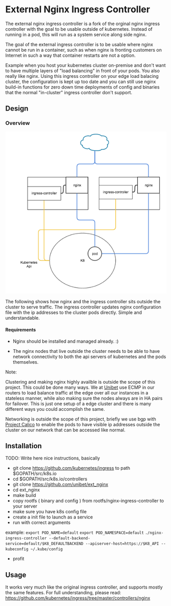 # External Nginx Ingress Controller

The external nginx ingress controller is a fork of the orginal nginx ingress controller with the goal to be usable outside of kubernetes.
Instead of running in a pod, this will run as a system service along side nginx.

The goal of the external ingress controller is to be usable where nginx cannot be run in a container, such as when nginx is fronting customers on Internet in such a way that container restarts are not a option.

Example when you host your kubernetes cluster on-premise and don't want to have multiple layers of "load balancing" in front of your pods. You also really like nginx. 
Using this ingress controller on your edge load balacing cluster, the configuration is kept up too date and you can still use nginx build-in functions for zero down time deployments of config and binaries that the normal "in-cluster" ingress controller don't support.

## Design

### Overview
![Alt text](Ingress.png)

The following shows how nginx and the ingress controller sits outside the cluster to serve traffic. The ingress controller updates nginx configuration file with the ip addresses to the cluster pods directly. Simple and understandable.

#### Requirements
- Nginx should be installed and managed already. :)

- The nginx nodes that live outside the cluster needs to be able to have network connectivity to both the api servers of kubernetes and the pods themselves.


Note: 

Clustering and making nginx highly availble is outside the scope of this project. 
This could be done many ways. We at [Unibet](https://www.unibet.com)  use ECMP in our routers to load balance traffic at the edge over all our instances in a stateless manner, while also making sure the nodes always are in HA pairs for failover. This is just one setup of a edge cluster and there is many different ways you could accomplish the same.

Networking is outside the scope of this project, briefly we use bgp with [Project Calico](https://www.projectcalico.org/) to enable the pods to have visible ip addresses outside the cluster on our network that can be accessed like normal.

## Installation


TODO: Write here nice instructions, basically
- git clone https://github.com/kubernetes/ingress to path $GOPATH/src/k8s.io
- cd $GOPATH/src/k8s.io/controllers
- git clone https://github.com/unibet/ext_nginx
- cd ext_nginx
- make build
- copy rootfs ( binary and config ) from rootfs/nginx-ingress-controller to your server
- make sure you have k8s config file
- create a init file to launch as a service
- run with correct arguments

example:
`export POD_NAME=default`
`export POD_NAMESPACE=default`
`./nginx-ingress-controller --default-backend-service=default/$K8_DEFAULTBACKEND --apiserver-host=https://$K8_API --kubeconfig ~/.kube/config`


- profit

## Usage 

It works very much like the original ingress controller, and supports mostly the same features. For full understanding, please read: https://github.com/kubernetes/ingress/tree/master/controllers/nginx 


